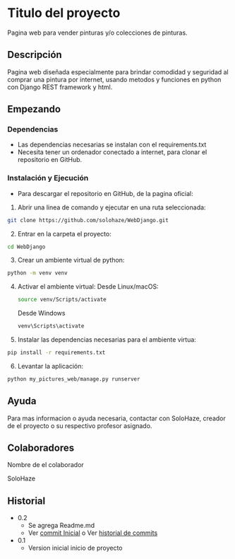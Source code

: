 # Titulo del proyecto

Pagina web para vender pinturas y/o colecciones de pinturas.

## Descripción

Pagina web diseñada especialmente para brindar comodidad y seguridad al comprar una pintura por internet, usando metodos y funciones en python con Django REST framework y html.

## Empezando

### Dependencias

* Las dependencias necesarias se instalan con el requirements.txt
* Necesita tener un ordenador conectado a internet, para clonar el repositorio en GitHub.


### Instalación y Ejecución

* Para descargar el repositorio en GitHub, de la pagina oficial:

1. Abrir una linea de comando y ejecutar en una ruta seleccionada:
```bash
git clone https://github.com/solohaze/WebDjango.git
```

2. Entrar en la carpeta el proyecto:
```bash
cd WebDjango
```

3. Crear un ambiente virtual de python:
```bash
python -m venv venv
```

4. Activar el ambiente virtual:
    Desde Linux/macOS:
    ```bash
    source venv/Scripts/activate
    ```
    Desde Windows
    ```bash
    venv\Scripts\activate
    ```

5. Instalar las dependencias necesarias para el ambiente virtua:
```bash
pip install -r requirements.txt
```

6. Levantar la aplicación:
```bash
python my_pictures_web/manage.py runserver
```


## Ayuda

Para mas informacion o ayuda necesaria, contactar con SoloHaze, creador de el proyecto o su respectivo profesor asignado.


## Colaboradores

Nombre de el colaborador

SoloHaze    

## Historial

* 0.2
    * Se agrega Readme.md 
    * Ver [commit Inicial](https://github.com/SoloHaze/proyecto-clase/commit/9972037818f6b822186374c7453c5eeccd319ba2) o Ver [historial de commits](https://github.com/SoloHaze/proyecto-clase/activity)
* 0.1
    *  Version inicial inicio de proyecto

